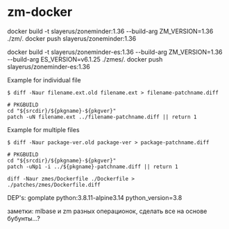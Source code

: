 # zm-docker

docker build -t slayerus/zoneminder:1.36 --build-arg ZM_VERSION=1.36 ./zm/.
docker push slayerus/zoneminder:1.36

docker build -t slayerus/zoneminder-es:1.36 --build-arg ZM_VERSION=1.36 --build-arg ES_VERSION=v6.1.25 ./zmes/.
docker push slayerus/zoneminder-es:1.36

Example for individual file
```
$ diff -Naur filename.ext.old filename.ext > filename-patchname.diff

# PKGBUILD
cd "${srcdir}/${pkgname}-${pkgver}"
patch -uN filename.ext ../filename-patchname.diff || return 1
```
Example for multiple files
```
$ diff -Naur package-ver.old package-ver > package-patchname.diff

# PKGBUILD
cd "${srcdir}/${pkgname}-${pkgver}"
patch -uNp1 -i ../${pkgname}-patchname.diff || return 1
```

```
diff -Naur zmes/Dockerfile ./Dockerfile > ./patches/zmes/Dockerfile.diff
```

DEP's:
gomplate
python:3.8.11-alpine3.14
python_version=3.8

заметки:
mlbase и zm разных операционок, сделать все на основе бубунты...?